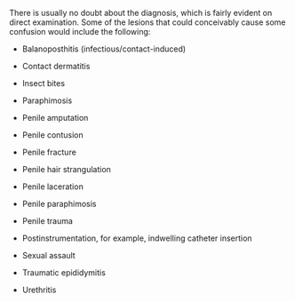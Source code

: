 There is usually no doubt about the diagnosis, which is fairly evident on direct examination. Some of the lesions that could conceivably cause some confusion would include the following:

- Balanoposthitis (infectious/contact-induced)

- Contact dermatitis

- Insect bites

- Paraphimosis

- Penile amputation

- Penile contusion

- Penile fracture

- Penile hair strangulation

- Penile laceration

- Penile paraphimosis

- Penile trauma

- Postinstrumentation, for example, indwelling catheter insertion

- Sexual assault

- Traumatic epididymitis

- Urethritis